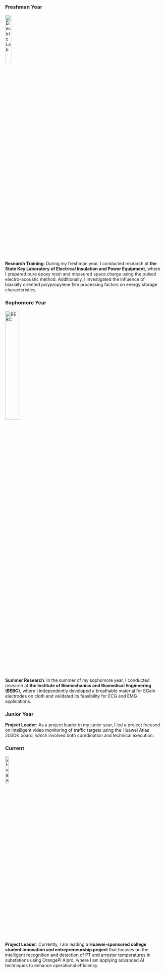 ### Freshman Year
<img src="../../static/assets/img/electriclab.png" width="20%" alt="Electric Lab">

**Research Training**: During my freshman year, I conducted research at **the State Key Laboratory of Electrical Insulation and Power Equipment**, where I prepared pure epoxy resin and measured space charge using the pulsed electro-acoustic method. Additionally, I investigated the influence of biaxially oriented polypropylene film processing factors on energy storage characteristics.

### Sophomore Year
<img src="../../static/assets/img/BEBC1.png" width="30%" alt="BEBC">

**Summer Research**: In the summer of my sophomore year, I conducted research at **the Institute of Biomechanics and Biomedical Engineering (BEBC)**, where I independently developed a breathable material for EGaIn electrodes on cloth and validated its feasibility for ECG and EMG applications.

### Junior Year
**Project Leader**: As a project leader in my junior year, I led a project focused on intelligent video monitoring of traffic targets using the Huawei Atlas 200DK board, which involved both coordination and technical execution.

### Current
<img src="../../static/assets/img/huawei.jpg" width="15%" alt="Huawei">

**Project Leader**: Currently, I am leading a **Huawei-sponsored college student innovation and entrepreneurship project** that focuses on the intelligent recognition and detection of PT and arrester temperatures in substations using OrangePi AIpro, where I am applying advanced AI techniques to enhance operational efficiency.
